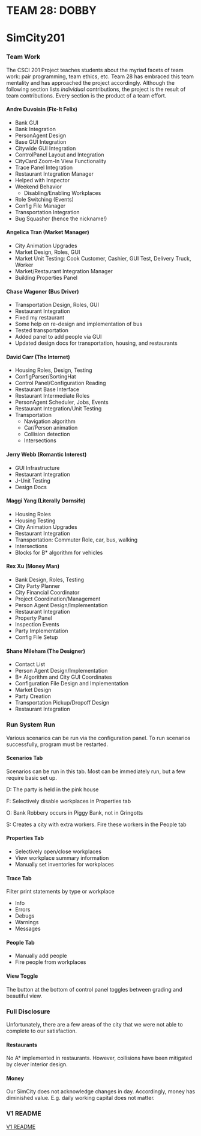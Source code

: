 # TEAM 28: DOBBY

# SimCity201

### Team Work

The CSCI 201 Project teaches students about the myriad facets of team work: pair programming, team ethics, etc. Team 28 has embraced this team mentality and has approached the project accordingly. Although the following section lists _individual_ contributions, the project is the result of team contributions. Every section is the product of a team effort.

#### Andre Duvoisin (Fix-It Felix)

- Bank GUI
- Bank Integration
- PersonAgent Design
- Base GUI Integration
- Citywide GUI Integration
- ControlPanel Layout and Integration
- CityCard Zoom-In View Functionality
- Trace Panel Integration
- Restaurant Integration Manager
- Helped with Inspector
- Weekend Behavior
  - Disabling/Enabling Workplaces
- Role Switching (Events)
- Config File Manager
- Transportation Integration
- Bug Squasher (hence the nickname!)

#### Angelica Tran (Market Manager)

- City Animation Upgrades
- Market Design, Roles, GUI
- Market Unit Testing: Cook Customer, Cashier, GUI Test, Delivery Truck, Worker
- Market/Restaurant Integration Manager
- Building Properties Panel

#### Chase Wagoner (Bus Driver)

- Transportation Design, Roles, GUI
- Restaurant Integration
- Fixed my restaurant
- Some help on re-design and implementation of bus
- Tested transportation
- Added panel to add people via GUI
- Updated design docs for transportation, housing, and restaurants

#### David Carr (The Internet)

- Housing Roles, Design, Testing
- ConfigParser/SortingHat
- Control Panel/Configuration Reading
- Restaurant Base Interface
- Restaurant Intermediate Roles
- PersonAgent Scheduler, Jobs, Events
- Restaurant Integration/Unit Testing
- Transportation
  - Navigation algorithm
  - Car/Person animation
  - Collision detection
  - Intersections

#### Jerry Webb (Romantic Interest)

- GUI Infrastructure
- Restaurant Integration
- J-Unit Testing
- Design Docs

#### Maggi Yang (Literally Dornsife)

- Housing Roles
- Housing Testing
- City Animation Upgrades
- Restaurant Integration
- Transportation: Commuter Role, car, bus, walking
- Intersections
- Blocks for B\* algorithm for vehicles

#### Rex Xu (Money Man)

- Bank Design, Roles, Testing
- City Party Planner
- City Financial Coordinator
- Project Coordination/Management
- Person Agent Design/Implementation
- Restaurant Integration
- Property Panel
- Inspection Events
- Party Implementation
- Config File Setup

#### Shane Mileham (The Designer)

- Contact List
- Person Agent Design/Implementation
- B\* Algorithm and City GUI Coordinates
- Configuration File Design and Implementation
- Market Design
- Party Creation
- Transportation Pickup/Dropoff Design
- Restaurant Integration

### Run System Run

Various scenarios can be run via the configuration panel. To run scenarios successfully, program must be restarted.

#### Scenarios Tab

Scenarios can be run in this tab. Most can be immediately run, but a few require basic set up.

D: The party is held in the pink house

F: Selectively disable workplaces in Properties tab

O: Bank Robbery occurs in Piggy Bank, not in Gringotts

S: Creates a city with extra workers. Fire these workers in the People tab

#### Properties Tab

- Selectively open/close workplaces
- View workplace summary information
- Manually set inventories for workplaces

#### Trace Tab

Filter print statements by type or workplace

- Info
- Errors
- Debugs
- Warnings
- Messages

#### People Tab

- Manually add people
- Fire people from workplaces

#### View Toggle

The button at the bottom of control panel toggles between grading and beautiful view.

### Full Disclosure

Unfortunately, there are a few areas of the city that we were not able to complete to our satisfaction.

#### Restaurants

No A\* implemented in restaurants. However, collisions have been mitigated by clever interior design.

#### Money

Our SimCity does not acknowledge changes in day. Accordingly, money has diminished value. E.g. daily working capital does not matter.

### V1 README

[V1 README](https://github.com/usc-csci201-fall2013/team28/wiki/V1-README)
